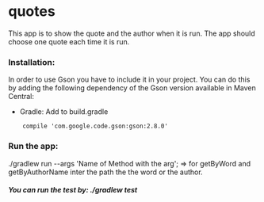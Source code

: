 # quotes

This app is to show the quote and the author when it is run. The app should choose one quote each time it is run.

### Installation:

In order to use Gson you have to include it in your project. You can do this by adding the following dependency of the Gson version available in Maven Central:

* Gradle:
Add to build.gradle
```
    compile 'com.google.code.gson:gson:2.8.0'
```

### Run the app:

./gradlew run --args 'Name of Method with the arg'; => for getByWord and getByAuthorName inter the path the the word or the author. 

##### You can run the test by: ./gradlew test
